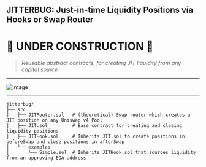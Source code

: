 ## JITTERBUG: Just-in-time Liquidity Positions via Hooks or Swap Router

# :construction: UNDER CONSTRUCTION :construction: 

> *Reusable abstract contracts, for creating JIT liquidity from any capital source*

---

![image](https://github.com/user-attachments/assets/066383c4-7ad8-4703-820b-802af74a5dca)

---

```
jitterbug/
├── src
│   ├── JITRouter.sol   # (theoretical) Swap router which creates a JIT position on any Uniswap v4 Pool
│   ├── JIT.sol         # Base contract for creating and closing liquidity positions
│   ├── JITHook.sol     # Inherits JIT.sol to create positions in beforeSwap and close positions in afterSwap
│   └── examples
│       └── Simple.sol  # Inherits JITHook.sol that sources liquidity from an approving EOA address
```
